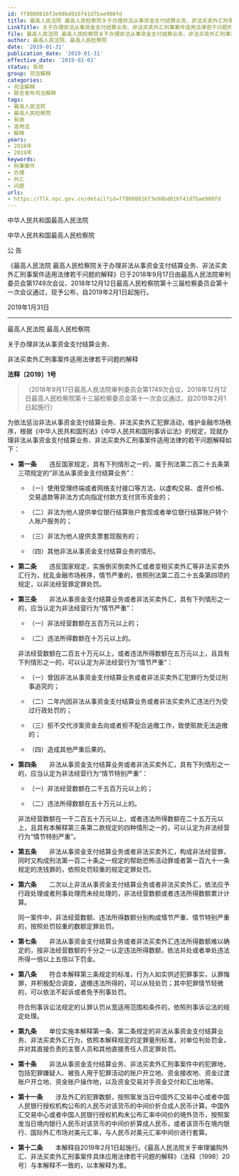 ```yaml
---
id: ff8080816f3e98bd016f41d7bae900fd
title: 最高人民法院 最高人民检察院关于办理非法从事资金支付结算业务、非法买卖外汇刑事案件适用法律若干问题的解释
LinkTitle: 关于办理非法从事资金支付结算业务、非法买卖外汇刑事案件适用法律若干问题的解释
file: 最高人民法院_最高人民检察院关于办理非法从事资金支付结算业务、非法买卖外汇刑事案件适用法律若干问题的解释_20190131_ff8080816f3e98bd016f41d7bae900fd.docx
author: 最高人民法院、最高人民检察院
date: '2019-01-31'
publication_date: '2019-01-31'
effective_date: '2019-02-01'
status: 有效
group: 司法解释
categories:
- 司法解释
- 联合发布司法解释
tags:
- 最高人民法院
- 最高人民检察院
- 有效
- 适用法
- 解释
years:
- 2018年
- 2019年
keywords:
- 刑事案件
- 办理
- 外汇
- 问题
urls:
- https://flk.npc.gov.cn/detail?id=ff8080816f3e98bd016f41d7bae900fd
---
```


中华人民共和国最高人民法院

中华人民共和国最高人民检察院

公 告

《最高人民法院 最高人民检察院关于办理非法从事资金支付结算业务、非法买卖外汇刑事案件适用法律若干问题的解释》已于2018年9月17日由最高人民法院审判委员会第1749次会议、2018年12月12日最高人民检察院第十三届检察委员会第十一次会议通过，现予公布，自2019年2月1日起施行。

2019年1月31日

---

最高人民法院 最高人民检察院

关于办理非法从事资金支付结算业务、

非法买卖外汇刑事案件适用法律若干问题的解释

**法释〔2019〕1号**

> （2018年9月17日最高人民法院审判委员会第1749次会议、2018年12月12日最高人民检察院第十三届检察委员会第十一次会议通过，自2019年2月1日起施行）

为依法惩治非法从事资金支付结算业务、非法买卖外汇犯罪活动，维护金融市场秩序，根据《中华人民共和国刑法》《中华人民共和国刑事诉讼法》的规定，现就办理非法从事资金支付结算业务、非法买卖外汇刑事案件适用法律的若干问题解释如下：

- **第一条**　　违反国家规定，具有下列情形之一的，属于刑法第二百二十五条第三项规定的“非法从事资金支付结算业务”：

  - （一）使用受理终端或者网络支付接口等方法，以虚构交易、虚开价格、交易退款等非法方式向指定付款方支付货币资金的；

  - （二）非法为他人提供单位银行结算账户套现或者单位银行结算账户转个人账户服务的；

  - （三）非法为他人提供支票套现服务的；

  - （四）其他非法从事资金支付结算业务的情形。

- **第二条**　　违反国家规定，实施倒买倒卖外汇或者变相买卖外汇等非法买卖外汇行为，扰乱金融市场秩序，情节严重的，依照刑法第二百二十五条第四项的规定，以非法经营罪定罪处罚。

- **第三条**　　非法从事资金支付结算业务或者非法买卖外汇，具有下列情形之一的，应当认定为非法经营行为“情节严重”：

  - （一）非法经营数额在五百万元以上的；

  - （二）违法所得数额在十万元以上的。

  非法经营数额在二百五十万元以上，或者违法所得数额在五万元以上，且具有下列情形之一的，可以认定为非法经营行为“情节严重”：

  - （一）曾因非法从事资金支付结算业务或者非法买卖外汇犯罪行为受过刑事追究的；

  - （二）二年内因非法从事资金支付结算业务或者非法买卖外汇违法行为受过行政处罚的；

  - （三）拒不交代涉案资金去向或者拒不配合追缴工作，致使赃款无法追缴的；

  - （四）造成其他严重后果的。

- **第四条**　　非法从事资金支付结算业务或者非法买卖外汇，具有下列情形之一的，应当认定为非法经营行为“情节特别严重”：

  - （一）非法经营数额在二千五百万元以上的；

  - （二）违法所得数额在五十万元以上的。

  非法经营数额在一千二百五十万元以上，或者违法所得数额在二十五万元以上，且具有本解释第三条第二款规定的四种情形之一的，可以认定为非法经营行为“情节特别严重”。

- **第五条**　　非法从事资金支付结算业务或者非法买卖外汇，构成非法经营罪，同时又构成刑法第一百二十条之一规定的帮助恐怖活动罪或者第一百九十一条规定的洗钱罪的，依照处罚较重的规定定罪处罚。

- **第六条**　　二次以上非法从事资金支付结算业务或者非法买卖外汇，依法应予行政处理或者刑事处理而未经处理的，非法经营数额或者违法所得数额累计计算。

  同一案件中，非法经营数额、违法所得数额分别构成情节严重、情节特别严重的，按照处罚较重的数额定罪处罚。

- **第七条**　　非法从事资金支付结算业务或者非法买卖外汇违法所得数额难以确定的，按非法经营数额的千分之一认定违法所得数额，依法并处或者单处违法所得一倍以上五倍以下罚金。

- **第八条**　　符合本解释第三条规定的标准，行为人如实供述犯罪事实，认罪悔罪，并积极配合调查，退缴违法所得的，可以从轻处罚；其中犯罪情节轻微的，可以依法不起诉或者免予刑事处罚。

  符合刑事诉讼法规定的认罪认罚从宽适用范围和条件的，依照刑事诉讼法的规定处理。

- **第九条**　　单位实施本解释第一条、第二条规定的非法从事资金支付结算业务、非法买卖外汇行为，依照本解释规定的定罪量刑标准，对单位判处罚金，并对其直接负责的主管人员和其他直接责任人员定罪处罚。

- **第十条**　　非法从事资金支付结算业务、非法买卖外汇刑事案件中的犯罪地，包括犯罪嫌疑人、被告人用于犯罪活动的账户开立地、资金接收地、资金过渡账户开立地、资金账户操作地，以及资金交易对手资金交付和汇出地等。

- **第十一条**　　涉及外汇的犯罪数额，按照案发当日中国外汇交易中心或者中国人民银行授权机构公布的人民币对该货币的中间价折合成人民币计算。中国外汇交易中心或者中国人民银行授权机构未公布汇率中间价的境外货币，按照案发当日境内银行人民币对该货币的中间价折算成人民币，或者该货币在境内银行、国际外汇市场对美元汇率，与人民币对美元汇率中间价进行套算。

- **第十二条**　　本解释自2019年2月1日起施行。《最高人民法院关于审理骗购外汇、非法买卖外汇刑事案件具体应用法律若干问题的解释》（法释〔1998〕20号）与本解释不一致的，以本解释为准。
